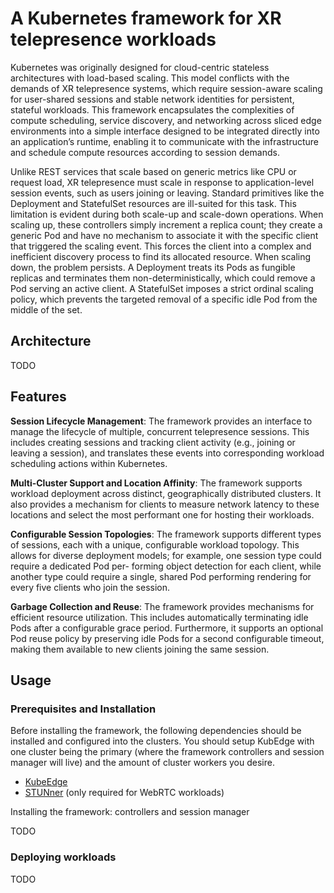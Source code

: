 # A Kubernetes framework for XR telepresence workloads

Kubernetes was originally designed for cloud-centric stateless architectures with load-based scaling. This model conflicts with the demands of XR telepresence systems, which require session-aware scaling for user-shared sessions and 
stable network identities for persistent, stateful workloads. This framework encapsulates the complexities of compute scheduling, service discovery, and networking across sliced edge environments into a simple interface designed to be 
integrated directly into an application’s runtime, enabling it to communicate with the infrastructure and schedule compute resources according to session demands.

Unlike REST services that scale based on generic metrics like CPU or request load, XR telepresence must scale in response to application-level session events, such as users joining or leaving. Standard primitives like the Deployment and 
StatefulSet resources are ill-suited for this task. This limitation is evident during both scale-up and scale-down operations. When scaling up, these controllers simply increment a replica count; they create a generic Pod and have no 
mechanism to associate it with the specific client that triggered the scaling event. This forces the client into a complex and inefficient discovery process to find its allocated resource. When scaling down, the problem persists. A Deployment 
treats its Pods as fungible replicas and terminates them non-deterministically, which could remove a Pod serving an active client. A StatefulSet imposes a strict ordinal scaling policy, which prevents the targeted removal of a specific idle 
Pod from the middle of the set.

## Architecture

TODO

## Features

**Session Lifecycle Management**: The framework provides an interface to manage the lifecycle of multiple, concurrent telepresence sessions. This includes creating sessions and tracking client activity (e.g., joining or leaving a session), 
and translates these events into corresponding workload scheduling actions within Kubernetes.

**Multi-Cluster Support and Location Affinity**: The framework supports workload deployment across distinct, geographically distributed clusters. It also provides a mechanism for clients to measure network latency to these locations and select the
most performant one for hosting their workloads.

**Configurable Session Topologies**: The framework supports different types of sessions, each with a unique, configurable workload topology. This allows for diverse deployment models; for example, one session type could require a dedicated Pod per-
forming object detection for each client, while another type could require a single, shared Pod performing rendering for every five clients who join the session.

**Garbage Collection and Reuse**: The framework provides mechanisms for efficient resource utilization. This includes automatically terminating idle Pods after a configurable grace period. Furthermore, it supports an optional Pod reuse policy by
preserving idle Pods for a second configurable timeout, making them available to new clients joining the same session.

## Usage

### Prerequisites and Installation

Before installing the framework, the following dependencies should be installed and configured into the clusters. You should setup KubEdge with one cluster being the primary (where the framework controllers and session manager will live) and the 
amount of cluster workers you desire.

- [KubeEdge](https://github.com/kubeedge/kubeedge)
- [STUNner](https://github.com/l7mp/stunner) (only required for WebRTC workloads)

Installing the framework: controllers and session manager

TODO

### Deploying workloads

TODO
